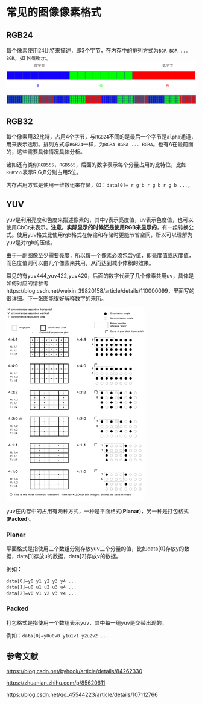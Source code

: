# 常见的图像像素格式

## RGB24

每个像素使用24比特来描述，即3个字节，在内存中的排列方式为`BGR BGR ... BGR`。如下图所示。<img src="README.assets/image-20210911215342668.png" alt="image-20210911215342668" style="zoom:50%;" />



<img src="README.assets/image-20210911220430975.png" alt="image-20210911220430975" style="zoom:50%;" />

## RGB32

每个像素用32比特，占用4个字节，与`RGB24`不同的是最后一个字节是`alpha`通道，用来表示透明。排列方式与`RGB24`一样，为`BGRA BGRA ... BGRA`。也有A在最前面的，这些需要具体情况具体分析。

诸如还有类似`RGB555`，`RGB565`，后面的数字表示每个分量占用的比特位，比如`RGB555`表示R,G,B分别占用5位。

内存占用方式是使用一维数组来存储，如：`data[0]= r g b r g b r g b ...`。

## YUV

yuv是利用亮度和色度来描述像素的，其中y表示亮度值，uv表示色度值，也可以使用CbCr来表示。**注意，实际显示的时候还是使用RGB来显示的**，有一组转换公式。使用yuv格式比使用rgb格式在传输和存储时更能节省空间，所以可以理解为yuv是对rgb的压缩。

由于一副图像至少需要亮度，所以每一个像素必须包含y值，即亮度值或灰度值，而色度值则可以由几个像素来共用，从而达到减小体积的效果。

常见的有yuv444,yuv422,yuv420，后面的数字代表了几个像素共用uv，具体是如何对应的请参考https://blog.csdn.net/weixin_39820158/article/details/110000099，里面写的很详细。下一张图能很好解释数字的来历。

<img src="README.assets/image-20210912091541381.png" alt="image-20210912091541381" style="zoom:50%;" />

yuv在内存中的占用有两种方式，一种是平面格式(**Planar**)，另一种是打包格式(**Packed**)。

### Planar

平面格式是指使用三个数组分别存放yuv三个分量的值，比如data[0]存放y的数据，data[1]存放u的数据，data[2]存放v的数据。

例如：

```
data[0]=y0 y1 y2 y3 y4 ...
data[1]=u0 u1 u2 u3 u4 ...
data[2]=v0 v1 v2 v3 v4 ...
```

### Packed

打包格式是指使用一个数组表示yuv，其中每一组yuv是交替出现的。

例如：`data[0]=y0u0v0 y1u1v1 y2u2v2 ...`

## 参考文献

https://blog.csdn.net/byhook/article/details/84262330

https://zhuanlan.zhihu.com/p/85620611

https://blog.csdn.net/qq_45544223/article/details/107112766

